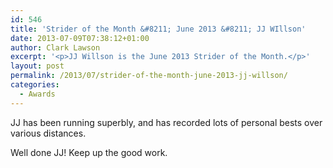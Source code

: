 ```yaml
---
id: 546
title: 'Strider of the Month &#8211; June 2013 &#8211; JJ WIllson'
date: 2013-07-09T07:38:12+01:00
author: Clark Lawson
excerpt: '<p>JJ Willson is the June 2013 Strider of the Month.</p>'
layout: post
permalink: /2013/07/strider-of-the-month-june-2013-jj-willson/
categories:
  - Awards
---
```

JJ has been running superbly, and has recorded lots of personal bests over various distances.

Well done JJ! Keep up the good work.